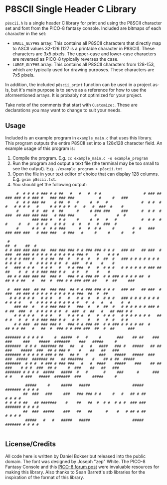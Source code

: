 # P8SCII Single Header C Library
`p8scii.h` is a single header C library for print and using the P8SCII character set and font from the PICO-8 fantasy console.  Included are bitmaps of each character in the set:
- `SMALL_GLYPHS` array: This contains all P8SCII characters that directly map to ASCII values 32-126 (127 is a printable character in P8SCII).  These characters are 3x5 pixels. The upper-case and lower-case characters are reversed as PICO-8 typically reverses the case.
- `LARGE_GLYPHS` array: This contains all P8SCII characters from 128-153, which are typically used for drawing purposes.  These characters are 7x5 pixels.

In addition, the included `p8scii_print` function can be used in a project as-is, but it's main purpose is to serve as a reference for how to use the aformentioned arrays. It is probably not optimized for your project.

Take note of the comments that start with `Customize:`.  These are declarations you may want to change to suit your needs.

## Usage
Included is an example program in `example_main.c` that uses this library.  This program outputs the entire P8SCII set into a 128x128 character field. An example usage of this program is:

1. Compile the program. E.g. `cc example_main.c -o example_program`
2. Run the program and output a text file (the terminal may be too small to see the output). E.g. `./example_program > p8scii.txt`
3. Open the file in your text editor of choice that can display 128 columns. E.g. `gvim p8scii.txt`.
4. You should get the following output:

```
     #  # # # # ### # # ##   #   #   #  # #                   # ### ##  ### ### # # ### #   ### ### ###           #     #   ### 
     #  # # ### ##    # ##  #   #     #  #   #               #  # #  #    #   # # # #   #     # # # # #  #   #   #  ###  #    # 
     #      # #  ##  #  ##      #     # ### ###     ###      #  # #  #  ###  ## ### ### ###   # ### ###         #         #  #  
            ### ### #   # #     #     #  #   #   #           #  # #  #  #     #   #   # # #   # # #   #  #   #   #  ###  #      
     #      # #  #  # # ###      #   #  # #     #        #  #   ### ### ### ###   # ### ###   # ###   #     #     #     #    #  
                                                                                                                                
 #                                                                                                          ##  #    ##  #      
# # ### ### ### ##  ### ### ### # # ### ### # # #   ### ##   ## ###  #  ###  ## ### # # # # # # # # # # ### #    #    # # #     
# # # # ### #   # # ##  ##  #   # #  #   #  ##  #   ### # # # # # # # # # # #    #  # # # # # #  #  ###   # #    #    #         
#   ### # # #   # # #   #   # # ###  #   #  # # #   # # # # # # ### ##  ##    #  #  # # ### ### # #   # #   #    #    #         
 ## # # ### ### ##  ### #   ### # # ### ##  # # ### # # # # ##  #    ## # # ##   #   ##  #  ### # # ### ### ##    #  ##     ### 
                                                                                                                                
 #  ### ###  ## ##  ### ###  ## # # ### ### # # #   ### ##   ## ###  #  ###  ## ### # # # # # # # # # # ###  ##  #  ##          
  # # # # # #   # # #   #   #   # #  #   #  # # #   ### # # # # # # # # # # #    #  # # # # # # # # # #   #  #   #   #    #  #  
    ### ##  #   # # ### ### #   ###  #   #  ##  #   # # # # # # ### # # ##  ###  #  # # # # # #  #  ###  #  ##   #   ## ### # # 
    # # # # #   # # #   #   # # # #  #   #  # # #   # # # # # # #   ##  # #   #  #  # # ### ### # #   # #    #   #   #  #   # # 
    # # ###  ## ### ### #   ### # # ### ##  # # ### # # # # ##  #    ## # # ##   #   ##  #  ### # # ### ###  ##  #  ##      ### 
                                                                                                                                
####### # # # # #     #  #####  #   #     #       ###    ## ##    ###     ###     ###    #####  #######    ###   #####     #    
#######  # # #  ####### ##   ##   #   #   ####   ### #   #####   ## ##    ###    #####  ###  ## # ### #    #    ##   ##   ###   
####### # # # # # ### # ##   ## #   #     ###    #####   #####  ### ###  #####  ####### ##   ## #######    #    ## # ##  #####  
#######  # # #  # ### # ### ###   #   #  ####    #####    ###    ## ##    ###    # # #  ###  ## #     #  ###    ##   ##   ###   
####### # # # #  #####   #####  #   #       #     ###      #      ###     # #    # ###   #####  #######  ###     #####     #    
                                                                                                                                
         #####     #     #####   #####                   #####  ####### # # # #                                                 
        ##  ###   ###     ###   ### ### # #     #   #   ## # ##         # # # #                                                 
# # # # ##   ## #######    #    ##   ##  #  # #  # # #  ### ### ####### # # # #                                                 
        ##  ###  #####    ###   ##   ##      #    #   # ## # ##         # # # #                                                 
         #####   #   #   #####   #####                   #####  ####### # # # #                                                 
                           
```

## License/Credits

All code here is written by Daniel Bokser but released into the public domain.  The font was designed by Joseph "zep" White.
The PICO-8 Fantasy Console and this [PICO-8 forum post](https://www.lexaloffle.com/bbs/?tid=3760) were invaluable resources for making this library. Also thanks to Sean Barrett's stb libraries for the inspiration of the format of this library.
